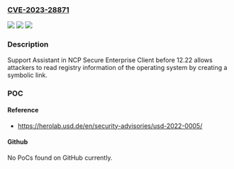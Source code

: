 ### [CVE-2023-28871](https://cve.mitre.org/cgi-bin/cvename.cgi?name=CVE-2023-28871)
![](https://img.shields.io/static/v1?label=Product&message=n%2Fa&color=blue)
![](https://img.shields.io/static/v1?label=Version&message=n%2Fa&color=blue)
![](https://img.shields.io/static/v1?label=Vulnerability&message=n%2Fa&color=brighgreen)

### Description

Support Assistant in NCP Secure Enterprise Client before 12.22 allows attackers to read registry information of the operating system by creating a symbolic link.

### POC

#### Reference
- https://herolab.usd.de/en/security-advisories/usd-2022-0005/

#### Github
No PoCs found on GitHub currently.

